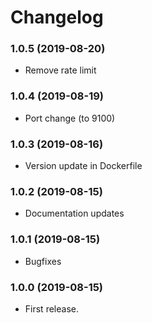 # Changelog

### 1.0.5 (2019-08-20)
- Remove rate limit

### 1.0.4 (2019-08-19)
- Port change (to 9100)

### 1.0.3 (2019-08-16)
- Version update in Dockerfile

### 1.0.2 (2019-08-15)
- Documentation updates

### 1.0.1 (2019-08-15)
- Bugfixes

### 1.0.0 (2019-08-15)
- First release.
